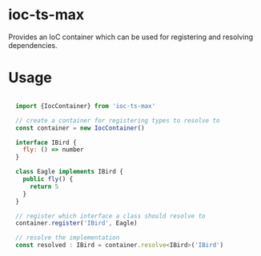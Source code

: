 # ioc-ts-max

Provides an IoC container which can be used for registering and resolving dependencies.

# Usage

```js

  import {IocContainer} from 'ioc-ts-max'

  // create a container for registering types to resolve to
  const container = new IocContainer()

  interface IBird {
    fly: () => number
  }

  class Eagle implements IBird {
    public fly() {
      return 5
    }
  }

  // register which interface a class should resolve to
  container.register('IBird', Eagle)

  // resolve the implementation
  const resolved : IBird = container.resolve<IBird>('IBird')


```
